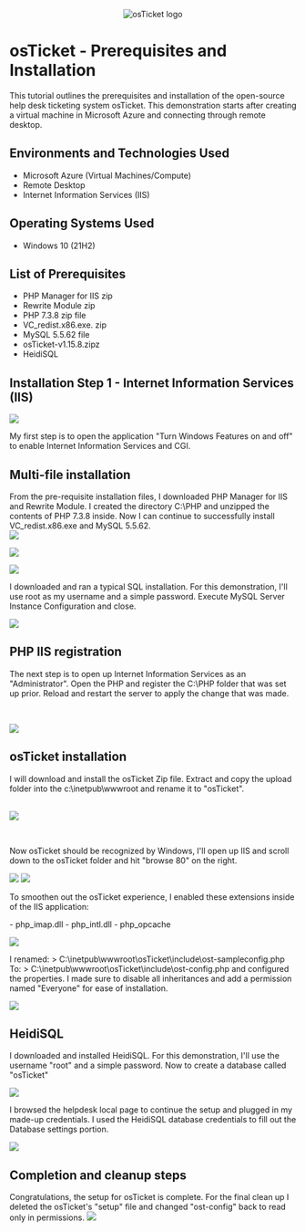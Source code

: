 <p align="center">
<img src="https://i.imgur.com/Clzj7Xs.png" alt="osTicket logo"/>
</p>

<h1>osTicket - Prerequisites and Installation</h1>
This tutorial outlines the prerequisites and installation of the open-source help desk ticketing system osTicket. This demonstration starts after creating a virtual machine in Microsoft Azure and connecting through remote desktop.<br />


<h2>Environments and Technologies Used</h2>

- Microsoft Azure (Virtual Machines/Compute)
- Remote Desktop
- Internet Information Services (IIS)

<h2>Operating Systems Used </h2>

- Windows 10</b> (21H2)

<h2>List of Prerequisites</h2>

- PHP Manager for IIS zip
- Rewrite Module zip 
- PHP 7.3.8 zip file
- VC_redist.x86.exe. zip 
- MySQL 5.5.62 file
- osTicket-v1.15.8.zipz
- HeidiSQL

<h2>Installation Step 1 - Internet Information Services  (IIS)</h2>

<p>
<img src="https://cdn.discordapp.com/attachments/858652485262639115/1095988353998000148/image.png"/>
</p>
<p>
My first step is to open the application "Turn Windows Features on and off" to enable Internet Information Services and CGI.
<p>
<h2>Multi-file installation</h2>
<p>

From the pre-requisite installation files, I downloaded PHP Manager for IIS and Rewrite Module. I created the directory C:\PHP and unzipped the contents of PHP 7.3.8 inside. Now I can continue to successfully install VC_redist.x86.exe and MySQL 5.5.62.
<br />
<img src="https://cdn.discordapp.com/attachments/858652485262639115/1095996534698541177/image.png"/>
<p>
<img src="https://cdn.discordapp.com/attachments/858652485262639115/1095990942491750481/image.png"/>
<p>
<img src="https://cdn.discordapp.com/attachments/858652485262639115/1095995114838577242/image.png"/>
<p>
</p>
I downloaded and ran a typical SQL installation. For this demonstration, I'll use root as my username and a simple password. Execute MySQL Server Instance Configuration and close.
<p>
<img src="https://cdn.discordapp.com/attachments/858652485262639115/1095997028431052848/image.png"/>
</p>
<p>
<h2>PHP IIS registration</h2>
<p>
The next step is to open up Internet Information Services as an "Administrator". Open the PHP and register the C:\PHP folder that was set up prior. Reload and restart the server to apply the change that was made. 
</p>
<br />

<p>
<img src="https://cdn.discordapp.com/attachments/858652485262639115/1095998038218113034/image.png"/>
</p>
<h2>osTicket installation</h2>
<p>
I will download and install the osTicket Zip file. Extract and copy the upload folder into the c:\inetpub\wwwroot and rename it to "osTicket".
</p>
<br />

<img src="https://cdn.discordapp.com/attachments/858652485262639115/1095999344915779606/image.png"/>
<p>
</p>
<br />

Now osTicket should be recognized by Windows, I'll open up IIS and scroll down to the osTicket folder and hit "browse 80" on the right.
<p>
<img src="https://cdn.discordapp.com/attachments/858652485262639115/1096000241678950400/image.png"/>
<img src="https://cdn.discordapp.com/attachments/858652485262639115/1096000426433843320/image.png"/>
<p>
To smoothen out the osTicket experience, I enabled these extensions inside of the IIS application:
</p>
 - php_imap.dll
 - php_intl.dll
 - php_opcache 
<p>
</p>
<img src="https://cdn.discordapp.com/attachments/858652485262639115/1096000849957900318/image.png"/>
<p>
<p>
</p>
 I renamed: > C:\inetpub\wwwroot\osTicket\include\ost-sampleconfig.php To: > C:\inetpub\wwwroot\osTicket\include\ost-config.php and configured the properties. I made sure to disable all inheritances and add a permission named "Everyone" for ease of installation. 
<p>
</p>
<img src="https://cdn.discordapp.com/attachments/858652485262639115/1096002299027017788/image.png"/>
<p>
<h2>HeidiSQL</h2>
</p>
I downloaded and installed HeidiSQL. For this demonstration, I'll use the username "root" and a simple password. Now to create a database called "osTicket"
<p>
<img src="https://cdn.discordapp.com/attachments/858652485262639115/1096003610598441000/image.png"/>
<p>
<p>

I browsed the helpdesk local page to continue the setup and plugged in my made-up credentials. I used the HeidiSQL database credentials to fill out the Database settings portion.
<p>
<img src="https://cdn.discordapp.com/attachments/858652485262639115/1096003887871311912/image.png"/>
<p>
<h2>Completion and cleanup steps</h2>
<p>
Congratulations, the setup for osTicket is complete. For the final clean up I deleted the osTicket's "setup" file and changed "ost-config" back to read only in permissions.

<img src="https://cdn.discordapp.com/attachments/858652485262639115/1096004142331338792/image.png"/>
